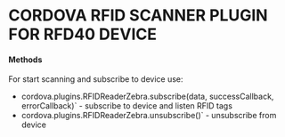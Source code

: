 # CORDOVA RFID SCANNER PLUGIN FOR RFD40 DEVICE  

#### Methods
For start scanning and subscribe to device use:
* cordova.plugins.RFIDReaderZebra.subscribe(data, successCallback, errorCallback)` - subscribe to device and listen RFID tags
* cordova.plugins.RFIDReaderZebra.unsubscribe()` - unsubscribe from device